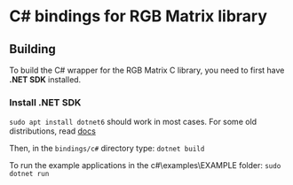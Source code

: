 C# bindings for RGB Matrix library
======================================

Building
--------

To build the C# wrapper for the RGB Matrix C library, you need to first have __.NET SDK__ installed.

### Install .NET SDK

`sudo apt install dotnet6` should work in most cases.
For some old distributions, read [docs](https://learn.microsoft.com/dotnet/core/install/linux)

Then, in the `bindings/c#` directory type: `dotnet build`

To run the example applications in the c#\examples\EXAMPLE folder: `sudo dotnet run`